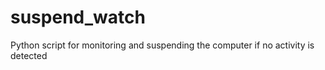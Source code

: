 # suspend_watch
Python script for monitoring and suspending the computer if no activity is detected
